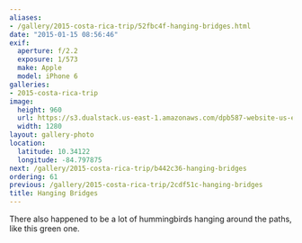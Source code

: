 ```yaml
---
aliases:
- /gallery/2015-costa-rica-trip/52fbc4f-hanging-bridges.html
date: "2015-01-15 08:56:46"
exif:
  aperture: f/2.2
  exposure: 1/573
  make: Apple
  model: iPhone 6
galleries:
- 2015-costa-rica-trip
image:
  height: 960
  url: https://s3.dualstack.us-east-1.amazonaws.com/dpb587-website-us-east-1/asset/gallery/2015-costa-rica-trip/52fbc4f-hanging-bridges~1280.jpg
  width: 1280
layout: gallery-photo
location:
  latitude: 10.34122
  longitude: -84.797875
next: /gallery/2015-costa-rica-trip/b442c36-hanging-bridges
ordering: 61
previous: /gallery/2015-costa-rica-trip/2cdf51c-hanging-bridges
title: Hanging Bridges
---
```


There also happened to be a lot of hummingbirds hanging around the paths, like this green one.
